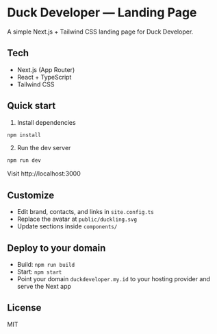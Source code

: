 # Duck Developer — Landing Page

A simple Next.js + Tailwind CSS landing page for Duck Developer.

## Tech
- Next.js (App Router)
- React + TypeScript
- Tailwind CSS

## Quick start

1. Install dependencies
```bash
npm install
```

2. Run the dev server
```bash
npm run dev
```

Visit http://localhost:3000

## Customize
- Edit brand, contacts, and links in `site.config.ts`
- Replace the avatar at `public/duckling.svg`
- Update sections inside `components/`

## Deploy to your domain
- Build: `npm run build`
- Start: `npm start`
- Point your domain `duckdeveloper.my.id` to your hosting provider and serve the Next app

## License
MIT
